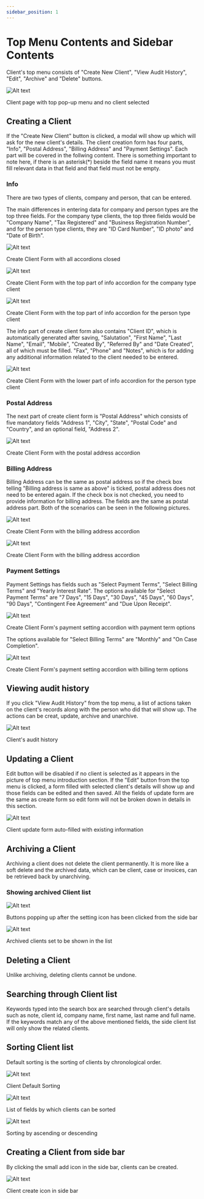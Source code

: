```yaml
---
sidebar_position: 1
---
```


# Top Menu Contents and Sidebar Contents

Client's top menu consists of "Create New Client", "View Audit History", "Edit", "Archive" and "Delete" buttons.

![Alt text](/img/client/client_initial.png?raw=true "Client page with top pop-up menu and no client selected")

Client page with top pop-up menu and no client selected

## Creating a Client

If the "Create New Client" button is clicked, a modal will show up which will ask for the new client's details. The client creation form has four parts, "Info", "Postal Address", "Billing Address" and "Payment Settings". Each part will be covered in the follwing content. There is something important to note here, if there is an asterisk(*) beside the field name it means you must fill relevant data in that field and that field must not be empty.

### Info

There are two types of clients, company and person, that can be entered. 

The main differences in entering data for company and person types are the top three fields. For the company type clients, the top three fields would be "Company Name", "Tax Registered" and "Business Registration Number", and for the person type clients, they are "ID Card Number", "ID photo" and "Date of Birth".

![Alt text](/img/client/client_create_form.png?raw=true "Create Client Form with all accordions closed")

Create Client Form with all accordions closed

![Alt text](/img/client/client_create_form_info_company.png?raw=true "Create Client Form with the top part of info accordion for the company type client")

Create Client Form with the top part of info accordion for the company type client

![Alt text](/img/client/client_create_form_info_person.png?raw=true "Create Client Form with the top part of info accordion for the person type client")

Create Client Form with the top part of info accordion for the person type client

The info part of create client form also contains "Client ID", which is automatically generated after saving, "Salutation", "First Name", "Last Name", "Email", "Mobile", "Created By", "Referred By" and "Date Created", all of which must be filled. "Fax", "Phone" and "Notes", which is for adding any additional information related to the client needed to be entered.

![Alt text](/img/client/client_create_form_info.png?raw=true "Client")

Create Client Form with the lower part of info accordion for the person type client

### Postal Address

The next part of create client form is "Postal Address" which consists of five mandatory fields "Address 1", "City", "State", "Postal Code" and "Country", and an optional field, "Address 2".

![Alt text](/img/client/client_create_form_postal_address.png?raw=true "Client")

Create Client Form with the postal address accordion

### Billing Address

Billing Address can be the same as postal address so if the check box telling "Billing address is same as above" is ticked, postal address does not need to be entered again. If the check box is not checked, you need to provide information for billing address. The fields are the same as postal address part. Both of the scenarios can be seen in the following pictures.

![Alt text](/img/client/client_create_form_billing_address.png?raw=true "Client")

Create Client Form with the billing address accordion

![Alt text](/img/client/client_create_form_billing_address_payment_settings.png?raw=true "Client")

Create Client Form with the billing address accordion

### Payment Settings

Payment Settings has fields such as "Select Payment Terms", "Select Billing Terms" and "Yearly Interest Rate". The options available for "Select Payment Terms" are "7 Days", "15 Days", "30 Days", "45 Days", "60 Days", "90 Days", "Contingent Fee Agreement" and "Due Upon Receipt".

![Alt text](/img/client/client_create_form_payment_settings_payment_term_options.png?raw=true "Client")

Create Client Form's payment setting accordion with payment term options

The options available for "Select Billing Terms" are "Monthly" and "On Case Completion".

![Alt text](/img/client/client_create_form_payment_settings_billing_term_options.png?raw=true "Client")

Create Client Form's payment setting accordion with billing term options

## Viewing audit history

If you click "View Audit History" from the top menu, a list of actions taken on the client's records along with the person who did that will show up. The actions can be creat, update, archive and unarchive.

![Alt text](/img/client/client_view_audit.png?raw=true "Client")

Client's audit history

## Updating a Client

Edit button will be disabled if no client is selected as it appears in the picture of top menu introduction section. If the "Edit" button from the top menu is clicked, a form filled with selected client's details will show up and those fields can be edited and then saved. All the fields of update form are the same as create form so edit form will not be broken down in details in this section.

![Alt text](/img/client/client_update.png?raw=true "Client")

Client update form auto-filled with existing information

## Archiving a Client
Archiving a client does not delete the client permanently. It is more like a soft delete and the archived data, which can be client, case or invoices, can be retrieved back by unarchiving. 

### Showing archived Client list

![Alt text](/img/client/client_side_setting_button.png?raw=true "Client")

Buttons popping up after the setting icon has been clicked from the side bar

![Alt text](/img/client/client_side_setting_show_archived_on.png?raw=true "Client")

Archived clients set to be shown in the list

## Deleting a Client
Unlike archiving, deleting clients cannot be undone.

## Searching through Client list

Keywords typed into the search box are searched through client's details such as note, client id, company name, first name, last name and full name. If the keywords match any of the above mentioned fields, the side client list will only show the related clients.

## Sorting Client list

Default sorting is the sorting of clients by chronological order.

![Alt text](/img/client/client_side_setting_sort_default.png?raw=true "Client")

Client Default Sorting

![Alt text](/img/client/client_side_setting_sort_options.png?raw=true "Client")

List of fields by which clients can be sorted

![Alt text](/img/client/client_side_setting_sort_firstname.png?raw=true "Client")

Sorting by ascending or descending

## Creating a Client from side bar

By clicking the small add icon in the side bar, clients can be created.

![Alt text](/img/client/client_create_add_icon.png?raw=true "Client create icon in side bar")

Client create icon in side bar